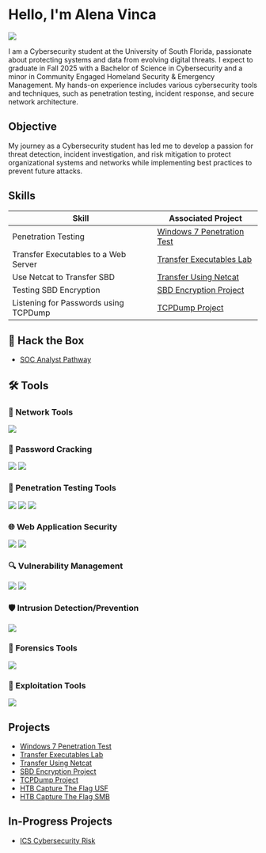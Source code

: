 # Hello, I'm Alena Vinca
<a href="https://linkedin.com/in/alena-vinca"><img src="https://img.shields.io/badge/-LinkedIn-0072b1?&style=for-the-badge&logo=linkedin&logoColor=white" /></a>

I am a Cybersecurity student at the University of South Florida, passionate about protecting systems and data from evolving digital threats. I expect to graduate in Fall 2025 with a Bachelor of Science in Cybersecurity and a minor in Community Engaged Homeland Security & Emergency Management. My hands-on experience includes various cybersecurity tools and techniques, such as penetration testing, incident response, and secure network architecture.

## Objective

My journey as a Cybersecurity student has led me to develop a passion for threat detection, incident investigation, and risk mitigation to protect organizational systems and networks while implementing best practices to prevent future attacks.

## Skills

| Skill                                         | Associated Project         |
|-----------------------------------------------|----------------------------|
| Penetration Testing                           | <a href="https://github.com/alena-vinca/Windows-7-Penetration-Test/tree/main">Windows 7 Penetration Test</a> |
| Transfer Executables to a Web Server          | <a href="https://github.com/alena-vinca/Transfer-Executables-Lab/tree/main">Transfer Executables Lab</a>   |
| Use Netcat to Transfer SBD                    | <a href="https://github.com/alena-vinca/File-Transfer-Using-Netcat/tree/main">Transfer Using Netcat</a> |
| Testing SBD Encryption                        | <a href="https://github.com/alena-vinca/SBD-Encryption-Project/tree/main">SBD Encryption Project</a>     |
| Listening for Passwords using TCPDump         | <a href="https://github.com/alena-vinca/TCPDump-Project/tree/main">TCPDump Project</a>            |

## 📝 Hack the Box

- <a href="https://github.com/alena-vinca/SOC-analyst/tree/main">SOC Analyst Pathway</a>


## 🛠️ Tools

### 📡 Network Tools
<div>
    <img src="https://img.shields.io/badge/-Wireshark-1679A7?&style=for-the-badge&logo=Wireshark&logoColor=white" />

<div>

### 🔐 Password Cracking

<div>
  <img src="https://img.shields.io/badge/-John_the_Ripper-%23FF0000?style=for-the-badge&logo=JohnTheRipper&logoColor=black" />
  <img src="https://img.shields.io/badge/-Hash_Cat-%23000000?style=for-the-badge&logo=Hash_Cat&logoColor=white" />

  
</div>

### 🧩 Penetration Testing Tools
<div>
    <img src="https://img.shields.io/badge/-Nmap-0078D7?style=for-the-badge&logo=Nmap&logoColor=white" />
    <img src="https://img.shields.io/badge/-Kali_Linux-557C94?style=for-the-badge&logo=Kali-Linux&logoColor=white" />
    <img src="https://img.shields.io/badge/-Metasploit-2F855A?style=for-the-badge&logo=Metasploit&logoColor=white" />
</div>


### 🌐 Web Application Security
<div>
    <img src="https://img.shields.io/badge/-Burp_Suite-FE7A16?style=for-the-badge&logo=Burp-Suite&logoColor=white" />
  <img src="https://img.shields.io/badge/-OWASP_ZAP-007EC6?style=for-the-badge&logo=owasp&logoColor=white" />
</div>

### 🔍 Vulnerability Management
<div>
    <img src="https://img.shields.io/badge/-Nessus-5A9BD4?style=for-the-badge&logo=Nessus&logoColor=white" />
  <img src="https://img.shields.io/badge/-OpenVAS-008000?style=for-the-badge&logo=security&logoColor=white" />
</div>

### 🛡️ Intrusion Detection/Prevention
<div>
    <img src="https://img.shields.io/badge/-Snort-E75480?style=for-the-badge&logo=Snort&logoColor=white" />
</div>

### 🧪 Forensics Tools
<div>
   <img src="https://img.shields.io/badge/-Volatility-1A1A1A?style=for-the-badge&logo=gnu-bash&logoColor=white" />
</div>

### 🔧 Exploitation Tools
<div>
  <img src="https://img.shields.io/badge/-SQLmap-FE7A16?style=for-the-badge&logo=sql&logoColor=white" />
</div>

## Projects
- <a href="https://github.com/alena-vinca/Windows-7-Penetration-Test/tree/main">Windows 7 Penetration Test</a>
- <a href="https://github.com/alena-vinca/Transfer-Executables-Lab/tree/main">Transfer Executables Lab</a>
- <a href="https://github.com/alena-vinca/File-Transfer-Using-Netcat/tree/main">Transfer Using Netcat</a>
- <a href="https://github.com/alena-vinca/SBD-Encryption-Project/tree/main">SBD Encryption Project</a>
- <a href="https://github.com/alena-vinca/TCPDump-Project/tree/main">TCPDump Project</a>
- <a href="https://github.com/alena-vinca/Capture-The-Flag-USF/tree/main">HTB Capture The Flag USF</a>
- <a href="https://github.com/alena-vinca/Capture-The-Flag-SMB/blob/main/README.md">HTB Capture The Flag SMB</a>

## In-Progress Projects
- <a href="https://github.com/alena-vinca/ICS-Cybersecurity-Risk/tree/main">ICS Cybersecurity Risk</a>

